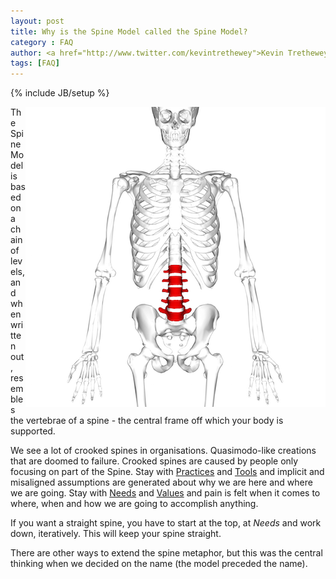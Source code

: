 ```yaml
---
layout: post
title: Why is the Spine Model called the Spine Model?
category : FAQ
author: <a href="http://www.twitter.com/kevintrethewey">Kevin Trethewey</a>
tags: [FAQ]
---
```

{% include JB/setup %}

<img align="right" alt="Spinal Column" src="/assets/images/spinalcolumn.png" style="max-width: 100%;" />

The Spine Model is based on a chain of levels, and when written out, resembles the vertebrae of a spine - the central frame off which your body is supported.

We see a lot of crooked spines in organisations. Quasimodo-like creations that are doomed to failure. Crooked spines are caused by people only focusing on part of the Spine. Stay with [Practices](/practices.html) and [Tools](/tools.html) and implicit and misaligned assumptions are generated about why we are here and where we are going. Stay with [Needs](/needs.html) and [Values](/values.html) and pain is felt when it comes to where, when and how we are going to accomplish anything.

If you want a straight spine, you have to start at the top, at *Needs* and work down, iteratively. This will keep your spine straight.

There are other ways to extend the spine metaphor, but this was the central thinking when we decided on the name (the model preceded the name).